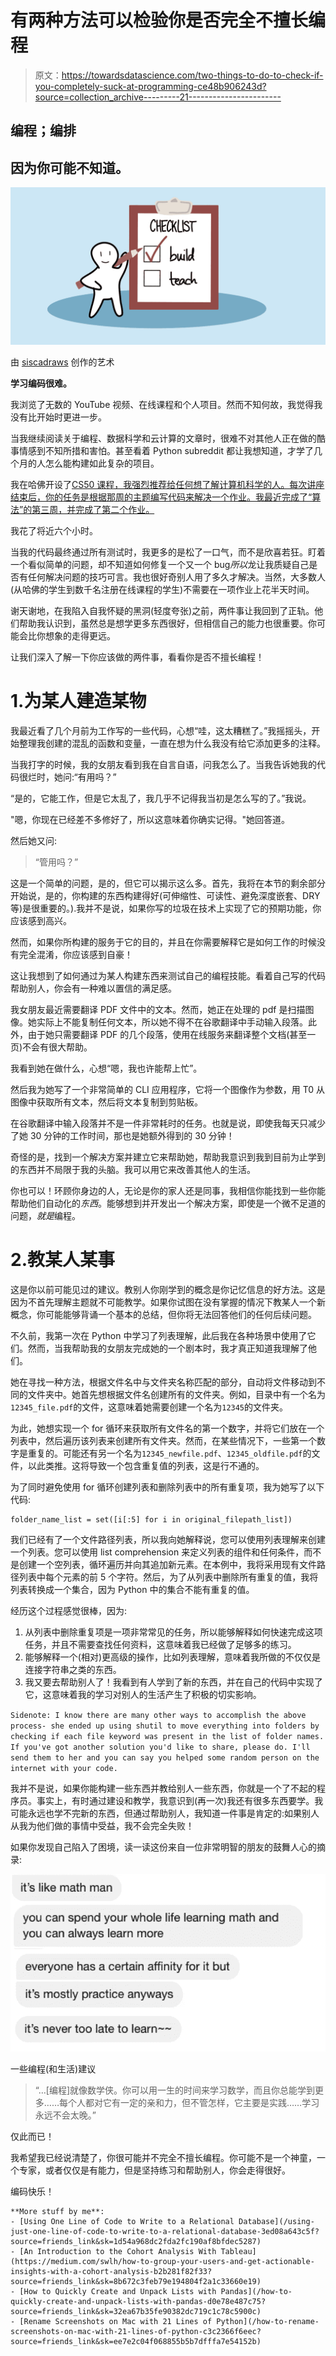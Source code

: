 # 有两种方法可以检验你是否完全不擅长编程

> 原文：<https://towardsdatascience.com/two-things-to-do-to-check-if-you-completely-suck-at-programming-ce48b906243d?source=collection_archive---------21----------------------->

## 编程；编排

## 因为你可能不知道。

![](img/72fadae700b1e19a650e8dccf0d1d580.png)

由 [siscadraws](https://www.instagram.com/siscadraws/) 创作的艺术

**学习编码很难。**

我浏览了无数的 YouTube 视频、在线课程和个人项目。然而不知何故，我觉得我没有比开始时更进一步。

当我继续阅读关于编程、数据科学和云计算的文章时，很难不对其他人正在做的酷事情感到不知所措和害怕。甚至看着 Python subreddit 都让我想知道，才学了几个月的人怎么能构建如此复杂的项目。

我在哈佛开设了[CS50 课程，我强烈推荐给任何想了解计算机科学的人。每次讲座结束后，你的任务是根据那周的主题编写代码来解决一个作业。我最近完成了“算法”的第三周，并完成了第二个作业。](https://www.edx.org/course/cs50s-introduction-to-computer-science)

我花了将近六个小时。

当我的代码最终通过所有测试时，我更多的是松了一口气，而不是欣喜若狂。盯着一个看似简单的问题，却不知道如何修复一个又一个 bug*所以*龙让我质疑自己是否有任何解决问题的技巧可言。我也很好奇别人用了多久才解决。当然，大多数人(从哈佛的学生到数千名注册在线课程的学生)不需要在一项作业上花半天时间。

谢天谢地，在我陷入自我怀疑的黑洞(轻度夸张)之前，两件事让我回到了正轨。他们帮助我认识到，虽然总是想学更多东西很好，但相信自己的能力也很重要。你可能会比你想象的走得更远。

让我们深入了解一下你应该做的两件事，看看你是否不擅长编程！

# 1.为某人建造某物

我最近看了几个月前为工作写的一些代码，心想“哇，这太糟糕了。”我摇摇头，开始整理我创建的混乱的函数和变量，一直在想为什么我没有给它添加更多的注释。

当我打字的时候，我的女朋友看到我在自言自语，问我怎么了。当我告诉她我的代码很烂时，她问:“有用吗？”

“是的，它能工作，但是它太乱了，我几乎不记得我当初是怎么写的了。”我说。

"嗯，你现在已经差不多修好了，所以这意味着你确实记得。"她回答道。

然后她又问:

> “管用吗？”

这是一个简单的问题，是的，但它可以揭示这么多。首先，我将在本节的剩余部分开始说，是的，你构建的东西构建得好(可伸缩性、可读性、避免深度嵌套、DRY 等)是很重要的。).我并不是说，如果你写的垃圾在技术上实现了它的预期功能，你应该感到高兴。

然而，如果你所构建的服务于它的目的，并且在你需要解释它是如何工作的时候没有完全混淆，你应该感到自豪！

这让我想到了如何通过为某人构建东西来测试自己的编程技能。看着自己写的代码帮助别人，你会有一种难以置信的满足感。

我女朋友最近需要翻译 PDF 文件中的文本。然而，她正在处理的 pdf 是扫描图像。她实际上不能复制任何文本，所以她不得不在谷歌翻译中手动输入段落。此外，由于她只需要翻译 PDF 的几个段落，使用在线服务来翻译整个文档(甚至一页)不会有很大帮助。

我看到她在做什么，心想“嗯，我也许能帮上忙”。

然后我为她写了一个非常简单的 CLI 应用程序，它将一个图像作为参数，用 T0 从图像中获取所有文本，然后将文本复制到剪贴板。

在谷歌翻译中输入段落并不是一件非常耗时的任务。也就是说，即使我每天只减少了她 30 分钟的工作时间，那也是她额外得到的 30 分钟！

奇怪的是，找到一个解决方案并建立它来帮助她，帮助我意识到我到目前为止学到的东西并不局限于我的头脑。我可以用它来改善其他人的生活。

你也可以！环顾你身边的人，无论是你的家人还是同事，我相信你能找到一些你能帮助他们自动化的*东西*。能够想到并开发出一个解决方案，即使是一个微不足道的问题，*就是*编程。

# 2.教某人某事

这是你以前可能见过的建议。教别人你刚学到的概念是你记忆信息的好方法。这是因为不首先理解主题就不可能教学。如果你试图在没有掌握的情况下教某人一个新概念，你可能能够背诵一个基本的总结，但你将无法回答他们的任何后续问题。

不久前，我第一次在 Python 中学习了列表理解，此后我在各种场景中使用了它们。然而，当我帮助我的女朋友完成她的一个剧本时，我才真正知道我理解了他们。

她在寻找一种方法，根据文件名中与文件夹名称匹配的部分，自动将文件移动到不同的文件夹中。她首先想根据文件名创建所有的文件夹。例如，目录中有一个名为`12345_file.pdf`的文件，这意味着她需要创建一个名为`12345`的文件夹。

为此，她想实现一个 for 循环来获取所有文件名的第一个数字，并将它们放在一个列表中，然后遍历该列表来创建所有文件夹。然而，在某些情况下，一些第一个数字是重复的。可能还有另一个名为`12345_newfile.pdf`、`12345_oldfile.pdf`的文件，以此类推。这将导致一个包含重复值的列表，这是行不通的。

为了同时避免使用 for 循环创建列表和删除列表中的所有重复项，我为她写了以下代码:

```
folder_name_list = set([i[:5] for i in original_filepath_list])
```

我们已经有了一个文件路径列表，所以我向她解释说，您可以使用列表理解来创建一个列表。您可以使用 list comprehension 来定义列表的组件和任何条件，而不是创建一个空列表，循环遍历并向其追加新元素。在本例中，我将采用现有文件路径列表中每个元素的前 5 个字符。然后，为了从列表中删除所有重复的值，我将列表转换成一个集合，因为 Python 中的集合不能有重复的值。

经历这个过程感觉很棒，因为:

1.  从列表中删除重复项是一项非常常见的任务，所以能够解释如何快速完成这项任务，并且不需要查找任何资料，这意味着我已经做了足够多的练习。
2.  能够解释一个(相对)更高级的操作，比如列表理解，意味着我所做的不仅仅是连接字符串之类的东西。
3.  我又要去帮助别人了！我看到有人学到了新的东西，并在自己的代码中实现了它，这意味着我的学习对别人的生活产生了积极的切实影响。

`Sidenote: I know there are many other ways to accomplish the above process- she ended up using shutil to move everything into folders by checking if each file keyword was present in the list of folder names. If you've got another solution you'd like to share, please do. I'll send them to her and you can say you helped some random person on the internet with your code.`

我并不是说，如果你能构建一些东西并教给别人一些东西，你就是一个了不起的程序员。事实上，有时通过建设和教学，我意识到(再一次)我还有很多东西要学。我可能永远也学不完新的东西，但通过帮助别人，我知道一件事是肯定的:如果别人从我为他们做的事情中受益，我不会完全失败！

如果你发现自己陷入了困境，读一读这份来自一位非常明智的朋友的鼓舞人心的摘录:

![](img/96a3ec621d8f7f543fc091313d05e277.png)

一些编程(和生活)建议

> “…[编程]就像数学侠。你可以用一生的时间来学习数学，而且你总能学到更多……每个人都对它有一定的亲和力，但不管怎样，它主要是实践……学习永远不会太晚。”

仅此而已！

我希望我已经说清楚了，你很可能并不完全不擅长编程。你可能不是一个神童，一个专家，或者仅仅是有能力，但是坚持练习和帮助别人，你会走得很好。

编码快乐！

```
**More stuff by me**:
- [Using One Line of Code to Write to a Relational Database](/using-just-one-line-of-code-to-write-to-a-relational-database-3ed08a643c5f?source=friends_link&sk=1d54a968dc2fda2fc190af8bfdec5287)
- [An Introduction to the Cohort Analysis With Tableau](https://medium.com/swlh/how-to-group-your-users-and-get-actionable-insights-with-a-cohort-analysis-b2b281f82f33?source=friends_link&sk=8b672c3feb79e194804f2a1c33660e19)
- [How to Quickly Create and Unpack Lists with Pandas](/how-to-quickly-create-and-unpack-lists-with-pandas-d0e78e487c75?source=friends_link&sk=32ea67b35fe90382dc719c1c78c5900c)
- [Rename Screenshots on Mac with 21 Lines of Python](/how-to-rename-screenshots-on-mac-with-21-lines-of-python-c3c2366f6eec?source=friends_link&sk=ee7e2c04f068855b5b7dfffa7e54152b)
```